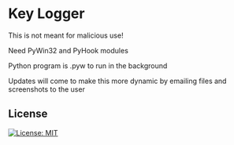# Key Logger

This is not meant for malicious use!

Need PyWin32 and PyHook modules

Python program is .pyw to run in the background

Updates will come to make this more dynamic by emailing files and screenshots to the user

## License
[![License: MIT](https://img.shields.io/badge/License-MIT-yellow.svg)](https://opensource.org/licenses/MIT)
